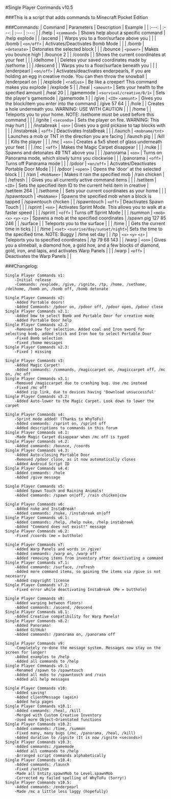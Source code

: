 #Single Player Commands v10.5

###This is a script that adds commands to Minecraft Pocket Edition

###Commands:
| Command | Parameters | Description | Example |
| :---: | :---: | :--- | :---: |
| /help | `<command>` | Shows help about a specific command | /help explode |
| /ascend | | Warps you to a floor/surface above you | |
| /bomb | `<on/off>` | Activates/Deactivates Bomb Mode | |
| /bomb | `<detonate>` | Detonates the selected block | |
| /bounce | `<power>` | Makes you bounce high | /bounce 2 |
| /coords | | Shows the current coordinates at your feet | |
| /delhome | | Deletes your saved coordinates made by /sethome | |
| /descend | | Warps you to a floor/surface beneath you | |
| /enderpearl | `<on/off>` | Activates/deactivates enderpearls, if you are holding an egg in creative mode. You can then throw the snowball | /enderpearl on |
| /explode | `<radius>` | Be like a creeper! This command makes you explode | /explode 5 |
| /heal | `<amount>` | Sets your health to the specified amount | /heal 20 |
| /gamemode | `<survival/creative/0/1>` | Sets the player's gamemode | /gamemode 1 |
| /give | `<ID>` `<amount>` | Gives you the block/item you enter into the command | /give 57 64 |
| /hole | | Creates a hole underneath you. WARNING: USE WITH CAUTION | |
| /home | | Teleports you to your home. NOTE: /sethome must be used before this command | |
| /ignite | `<seconds>` | Sets the player on fire. WARNING: This may hurt | |
| /instabreak | `<on>` | Gives you a gold pickaxe to tap blocks with | |
| /instabreak | `<off>` | Deactivates InstaBreak | |
| /launch | `<mobname/tnt>` | Launches a mob or TNT in the direction you are facing | /launch pig |
| /kill | | Kills the player | |
| /mc | `<on>` | Creates a 5x5 sheet of glass underneath your feet | |
| /mc | `<off>` | Makes the Magic Carpet disappear | |
| /nuke | | Spawns and detonates 49 TNT above you | |
| /panorama | `<on>` | Turns on Panorama mode, which slowly turns you clockwise | |
| /panorama | `<off>` | Turns off Panorama mode | |
| /pdoor | `<on/off>` | Activates/Deactivates Portable Door Mode | |
| /pdoor | `<open>` | Opens the 'door' at the selected block | |
| /rain | `<MobName>` | Makes it rain the specified mob | /rain chicken |
| /refresh | | Gives you all currently active command items | |
| /setitem | `<ID>` | Sets the specified item ID to the current held item in creative | /setitem 264 |
| /sethome | | Sets your current coordinates as your home | |
| /spawntouch | `<MobName>` | Spawns the specified mob when a block is tapped | /spawntouch chicken |
| /spawntouch | `<off>` | Deactivates Spawn Touch | |
| /sprint | `<on>` | Activates Sprint Mode. This allows you to walk at a faster speed | |
| /sprint | `<off>` | Turns off Sprint Mode | |
| /summon | `<mob>` `<x>` `<y>` `<z>` | Spawns a mob at the specified coordinates | /spawn pig 127 85 246 |
| /surface | | Teleports you to the surface | |
| /time | | Gets the current time in ticks | |
| /time | `<set>` `<sunrise/day/sunset/night>`| Sets the time to the specified time. NOTE: Buggy | /time set day |
| /tp | `<x>` `<y>` `<z>` | Teleports you to specified coordinates | /tp 79 68 143 |
| /warp | `<on>` | Gives you a slimeball, a diamond hoe, a gold hoe, and a few blocks of diamond, gold, iron, and lapis, and activates Warp Panels | |
| /warp | `<off>` | Deactivates the Warp Panels | |

###Changelog:

```
Single Player Commands v1:
	-Initial release
	-Commands: /explode, /give, /ignite, /tp, /home, /sethome, /delhome, /bomb on, /bomb off, /bomb detonate

Single Player Commands v2:
	-Added Portable doors!
	-Added Commands: /pdoor on, /pdoor off, /pdoor open, /pdoor close
Single Player Commands v2.1:
	-Added bow to select Bomb and Portable Door for creative mode
	-Added Portable Door help
Single Player Commands v2.2:
	-Removed bow for selection. Added coal and Iron sword for selecting bomb, added stick and Iron hoe to select Portable Door
	-Fixed Bomb selection
	-Fixed /home messages
Single Player Commands v2.3:
	-Fixed ) missing

Single Player Commands v3:
	-Added Magic Carpet!
	-Added commands: /commands, /magiccarpet on, /magiccarpet off, /mc on, /mc off
Single Player Commands v3.1:
	-Removed /magiccarpet due to crashing bug. Use /mc instead
	-Fixed /mc off
	-Added zip link, due to devices having 'Download unsuccessful'
Single Player Commands v3.2:
	-Added Auto-lower to the Magic Carpet. Look down to lower the carpet

Single Player Commands v4:
	-Sprint mode added! (Thanks to WhyToFu)
	-Added commands: /sprint on, /sprint off
	-Added descriptions to commands in this forum
Single Player Commands v4.1:
	-Made Magic Carpet disappear when /mc off is typed
Single Player Commands v4.2:
	-Added commands: /bounce, /coords
Single Player Commands v4.3:
	-Added Auto-closing Portable Door
	-Removed /pdoor close, as it now automatically closes
	-Added Android Script ID
Single Player Commands v4.4:
	-Added commands: /hole
	-Added /give message

Single Player Commands v5:
	-Added Spawn Touch and Raining Animals!
	-Added commands: /spawn on|off, /rain chicken|cow

Single Player Commands v6:
	-Added nuke and InstaBreak!
	-Added commands: /nuke, /instabreak on|off
Single Player Commands v6.1:
	-Added commands: /help, /help nuke, /help instabreak
	-Added "Command does not exist!" message
Single Player Commands v6.2:
	-Fixed /coords (me = butthole)

Single Player Commands v7:
	-Added Warp Panels and words in /give!
	-Added commands: /warp on, /warp off
	-Added removing items from inventory after deactivating a command
Single Player Commands v7.1:
	-Added commands: /surface, /refresh
	-Added more command items, so gaining the items via /give is not necesarry
	-Added copyright license
Single Player Commands v7.2:
	-Fixed error while deactivating InstaBreak (Me = butthole)

Single Player Commands v8:
	-Added warping between floors!
	-Added commands: /ascend, /descend
Single Player Commands v8.1:
	-Added Creative compatibility for Warp Panels!
Single Player Commands v8.2:
	-Added Panorama!
	-Added GitHub!
	-Added commands: /panorama on, /panorama off

Single Player Commands v9:
	-Completely re-done the message system. Messages now stay on the screen for longer!
	-Added examples to /help
	-Added all commands to /help
Single Player Commands v9.1:
	-Renamed /spawn to /spawntouch
	-Added all mobs to /spawntouch and /rain
	-Added all help messages

Single Player Commands v10:
	-Added saving!
	-Added clientMessage (again)
	-Added help pages
Single Player Commands v10.1:
	-Added commands: /heal, /kill
	-Merged with Custom Creative Inventory
	-Used more Object-Orientated functions
Single Player Commands v10.2:
	-Added commands: /time, /summon
	-Fixed many, many bugs (/mc, /panorama, /heal, /kill)
	-Added duration to /ignite (It is now /ignite <seconds>)
Single Player Commands v10.3:
	-Added commands: /gamemode
	-Added all commands to /help
	-Arranged script commands alphabetically
Single Player Commands v10.4:
	-Added commands: /launch
	-Fixed /setitem
	-Made all Entity.spawnMob to Level.spawnMob
	-Corrected my failed spelling of WhyToFu (Sorry!)
Single Player Commands v10.5:
	-Added commands: /enderpearl
	-Made /mc a little less laggy (hopefully)
```
